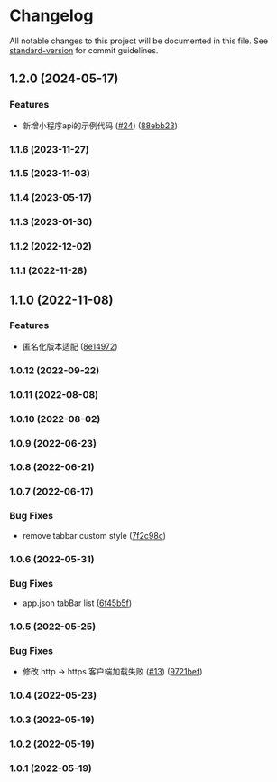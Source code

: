 # Changelog

All notable changes to this project will be documented in this file. See [standard-version](https://github.com/conventional-changelog/standard-version) for commit guidelines.

## 1.2.0 (2024-05-17)


### Features

* 新增小程序api的示例代码 ([#24](./issues/24)) ([88ebb23](./commit/88ebb2319cbf80a84f4334be5a9495975ef9d54c))

### 1.1.6 (2023-11-27)

### 1.1.5 (2023-11-03)

### 1.1.4 (2023-05-17)

### 1.1.3 (2023-01-30)

### 1.1.2 (2022-12-02)

### 1.1.1 (2022-11-28)

## 1.1.0 (2022-11-08)


### Features

* 匿名化版本适配 ([8e14972](./commit/8e1497207f9c5f0de9059071745e41f144636877))

### 1.0.12 (2022-09-22)

### 1.0.11 (2022-08-08)

### 1.0.10 (2022-08-02)

### 1.0.9 (2022-06-23)

### 1.0.8 (2022-06-21)

### 1.0.7 (2022-06-17)


### Bug Fixes

* remove tabbar custom style ([7f2c98c](./commit/7f2c98c294b4e9197ffa653b9c2240ccb36311d5))

### 1.0.6 (2022-05-31)


### Bug Fixes

* app.json tabBar list ([6f45b5f](./commit/6f45b5f6468ed618fda4e8183476a3a1ae156177))

### 1.0.5 (2022-05-25)


### Bug Fixes

* 修改 http -> https 客户端加载失败 ([#13](./issues/13)) ([9721bef](./commit/9721bef9857c33f5333d56594582de5706c2d24b))

### 1.0.4 (2022-05-23)

### 1.0.3 (2022-05-19)

### 1.0.2 (2022-05-19)

### 1.0.1 (2022-05-19)
